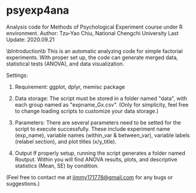 # psyexp4ana
Analysis code for Methods of Psychological Experiment course under R environment.
Author: Tzu-Yao Chiu, National Chengchi University
Last Update: 2020.09.21

\bIntroduction\b
This is an automatic analyzing code for simple factorial experiments.
With proper set up, the code can generate merged data, statistical tests (ANOVA), and data visualization.

Settings: 
1. Requirement: ggplot, dplyr, memisc package

2. Data storage: 
The script must be stored in a folder named "data", with each group named as "expname_Gx.csv".
(Only for simplicity, feel free to change loading scripts to customize your data storage.)

3. Parameters: 
There are several parameters need to be setted for the script to execute successfully.
These include experiment name (exp_name), variable names (within_var & between_var), variable labels (relabel section), and plot titles (x/y_title).

4. Output
If properly setup, running the script generates a folder named Routput.
Within you will find ANOVA results, plots, and descriptive statistics (Mean, SE) by condition.

(Feel free to contact me at jimmy171778@gmail.com for any bugs or suggestions.)
